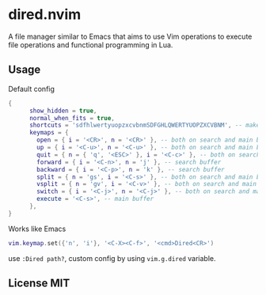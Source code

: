 # dired.nvim

A file manager similar to Emacs that aims to use Vim operations to execute file
operations and functional programming in Lua.

## Usage

Default config

```lua
{
      show_hidden = true,
      normal_when_fits = true,
      shortcuts = 'sdfhlwertyuopzxcvbnmSDFGHLQWERTYUOPZXCVBNM', -- make sure > 25
      keymaps = {
        open = { i = '<CR>', n = '<CR>' }, -- both on search and main buffer
        up = { i = '<C-u>', n = '<C-u>' }, -- both on search and main buffer
        quit = { n = { 'q', '<ESC>' }, i = '<C-c>' }, -- both on search and main buffer
        forward = { i = '<C-n>', n = 'j' }, -- search buffer
        backward = { i = '<C-p>', n = 'k' }, -- search buffer
        split = { n = 'gs', i = '<C-s>' }, -- both on search and main buffer
        vsplit = { n = 'gv', i = '<C-v>' }, -- both on search and main buffer
        switch = { i = '<C-j>', n = '<C-j>' }, -- both on search and main buffer
        execute = '<C-s>', -- main buffer
      },
}
```

Works like Emacs

```lua
vim.keymap.set({'n', 'i'}, '<C-X><C-f>', '<cmd>Dired<CR>')
```

use `:Dired path?`, custom config by using `vim.g.dired` variable.

## License MIT
